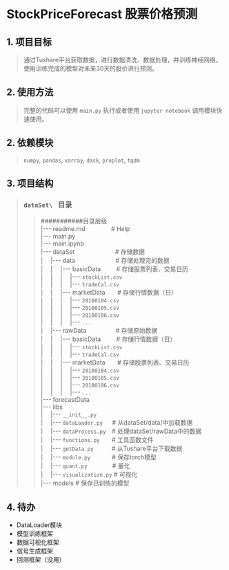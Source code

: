 # **StockPriceForecast 股票价格预测**
## **1. 项目目标**
>    通过Tushare平台获取数据，进行数据清洗、数据处理，并训练神经网络，使用训练完成的模型对未来30天的股价进行预测。
## **2. 使用方法**
>   完整的代码可以使用 `main.py` 执行或者使用 `jupyter notebook` 调用模块快速使用。
## **2. 依赖模块**
>   `numpy`, `pandas`, `xarray`, `dask`, `proplot`, `tqdm`
## **3. 项目结构**
> ### **`dataSet\ ` 目录**
> >###########目录层级  
> > |--- readme.md &emsp;&emsp;&emsp;&emsp;# Help   
> > |--- main.py  
> > |--- main.ipynb  
> > |--- dataSet      &emsp; &emsp; &emsp; &emsp; &emsp; # 存储数据  
> > |&emsp; |--- data &emsp; &emsp; &emsp; &emsp; &emsp; # 存储处理完的数据   
> > |&emsp; |&emsp; |--- basicData  &emsp;&emsp; # 存储股票列表、交易日历   
> > |&emsp; |&emsp; |&emsp; |--- `stockList.csv`   
> > |&emsp; |&emsp; |&emsp; |--- `tradeCal.csv`   
> > |&emsp; |&emsp; |--- marketData&emsp;&emsp;# 存储行情数据（日）  
> > |&emsp; |&emsp; |&emsp; |--- `20100104.csv`   
> > |&emsp; |&emsp; |&emsp; |--- `20100105.csv`   
> > |&emsp; |&emsp; |&emsp; |--- `20100106.csv`   
> > |&emsp; |&emsp; |&emsp; |--- `...`   
> > |&emsp; |--- rawData     &emsp;&emsp;&emsp; &emsp; # 存储原始数据  
> > |&emsp; |&emsp; |--- basicData  &emsp;&emsp; # 存储行情数据（日）   
> > |&emsp; |&emsp; |&emsp; |--- `stockList.csv`   
> > |&emsp; |&emsp; |&emsp; |--- `tradeCal.csv`   
> > |&emsp; |&emsp; |--- marketData&emsp;&emsp;# 存储股票列表、交易日历   
> > |&emsp; |&emsp; |&emsp; |--- `20100104.csv`   
> > |&emsp; |&emsp; |&emsp; |--- `20100105.csv`   
> > |&emsp; |&emsp; |&emsp; |--- `20100106.csv`   
> > |&emsp; |&emsp; |&emsp; |--- `...`   
> > |--- forecastData  
> > |--- libs  
> > |&emsp; |--- `__init__.py`   
> > |&emsp; |--- `dataLoader.py` &emsp; # 从dataSet/data/中加载数据   
> > |&emsp; |--- `dataProcess.py`&emsp;# 处理dataSet/rawData中的数据  
> > |&emsp; |--- `functions.py`&emsp;&emsp;# 工具函数文件  
> > |&emsp; |--- `getData.py`&emsp;&emsp;&emsp;# 从Tushare平台下载数据   
> > |&emsp; |--- `module.py`&emsp;&emsp; &emsp; # 保存torch模型   
> > |&emsp; |--- `quant.py` &emsp; &emsp; &emsp; # 量化   
> > |&emsp; |--- `visualization.py`   # 可视化   
> > |--- models   # 保存已训练的模型   
> >



## **4. 待办**
* DataLoader模块
* 模型训练框架
* 数据可视化框架
* 信号生成框架
* 回测框架（没用）

